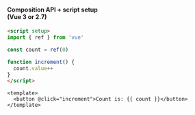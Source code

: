 #### Composition API + script setup<br>(Vue 3 or 2.7)


```html
<script setup>
import { ref } from 'vue'

const count = ref(0)

function increment() {
  count.value++
}
</script>
```

```vue
<template>
  <button @click="increment">Count is: {{ count }}</button>
</template>
```


<aside class="notes">
</aside>

